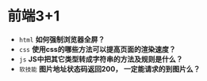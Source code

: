 # 前端3+1
- `html` **如何强制浏览器全屏？**
- `css` **使用css的哪些方法可以提高页面的渲染速度？**
- `js` **JS中把其它类型转成字符串的方法及规则是什么？**
- `软技能` **图片地址状态码返回200， 一定能请求的到图片么？**

